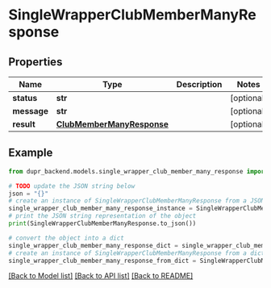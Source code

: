 # SingleWrapperClubMemberManyResponse


## Properties

Name | Type | Description | Notes
------------ | ------------- | ------------- | -------------
**status** | **str** |  | [optional] 
**message** | **str** |  | [optional] 
**result** | [**ClubMemberManyResponse**](ClubMemberManyResponse.md) |  | [optional] 

## Example

```python
from dupr_backend.models.single_wrapper_club_member_many_response import SingleWrapperClubMemberManyResponse

# TODO update the JSON string below
json = "{}"
# create an instance of SingleWrapperClubMemberManyResponse from a JSON string
single_wrapper_club_member_many_response_instance = SingleWrapperClubMemberManyResponse.from_json(json)
# print the JSON string representation of the object
print(SingleWrapperClubMemberManyResponse.to_json())

# convert the object into a dict
single_wrapper_club_member_many_response_dict = single_wrapper_club_member_many_response_instance.to_dict()
# create an instance of SingleWrapperClubMemberManyResponse from a dict
single_wrapper_club_member_many_response_from_dict = SingleWrapperClubMemberManyResponse.from_dict(single_wrapper_club_member_many_response_dict)
```
[[Back to Model list]](../README.md#documentation-for-models) [[Back to API list]](../README.md#documentation-for-api-endpoints) [[Back to README]](../README.md)


